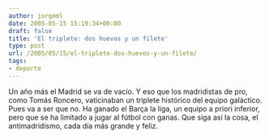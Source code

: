```yaml
---
author: jorgeml
date: 2005-05-15 15:19:34+00:00
draft: false
title: 'El triplete: dos huevos y un filete'
type: post
url: /2005/05/15/el-triplete-dos-huevos-y-un-filete/
tags:
- deporte
---
```


Un año más el Madrid se va de vacío. Y eso que los madridistas de pro, como Tomás Roncero, vaticinaban un triplete histórico del equipo galáctico. Pues va a ser que no. Ha ganado el Barça la liga, un equipo a priori inferior, pero que se ha limitado a jugar al fútbol con ganas. Que siga así la cosa, el antimadridismo, cada día más grande y feliz.
